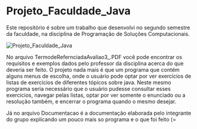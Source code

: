 # Projeto_Faculdade_Java

Este repositório é sobre um trabalho que desenvolvi no segundo semestre da faculdade, na disciplina de Programação de Soluções Computacionais.

![Projeto_Faculdade_Java](https://user-images.githubusercontent.com/102270053/210673204-b01b8d43-1129-4c22-ab50-81a042bd8a11.jpg)

No arquivo TermodeRefernciadaAvaliao3_.PDF você pode encontrar os requisitos e exemplos dados pelo professor da disciplina acerca do que deveria ser feito.
O projeto nada mais é que um programa que contém alguns menus de escolha, onde o usuário pode optar por ver exercícios de listas de exercícios de diferentes tópicos sobre java.
Neste mesmo programa seria necessário que o usuário pudesse consultar esses exercicios, navegar pelas listas, optar por ver somente o enunciado ou a resolução também, e encerrar o programa quando o mesmo desejar.

Já no arquivo Documentacao é a documentação elaborada pelo integrante do grupo explicando um pouco mais so programa e o que foi feito (=
